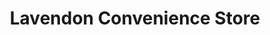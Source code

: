 ---
title: "Lavendon Convenience Store"
url: /lavendon/lavendon-convenience-store/
shop: Lebensmittel
---